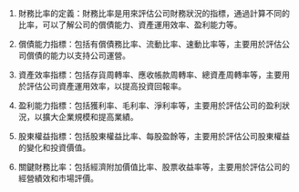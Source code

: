 

1. 財務比率的定義：財務比率是用來評估公司財務狀況的指標，通過計算不同的比率，可以了解公司的償債能力、資產運用效率、盈利能力等。

2. 償債能力指標：包括有償債務比率、流動比率、速動比率等，主要用於評估公司償債的能力以支持公司運營。

3. 資產效率指標：包括存貨周轉率、應收帳款周轉率、總資產周轉率等，主要用於評估公司資產運用效率，以提高投資回報率。

4. 盈利能力指標：包括獲利率、毛利率、淨利率等，主要用於評估公司的盈利狀況，以擴大企業規模和提高業績。

5. 股東權益指標：包括股東權益比率、每股盈餘等，主要用於評估公司股東權益的變化和投資價值。

6. 關鍵財務比率：包括經濟附加價值比率、股票收益率等，主要用於評估公司的經營績效和市場評價。